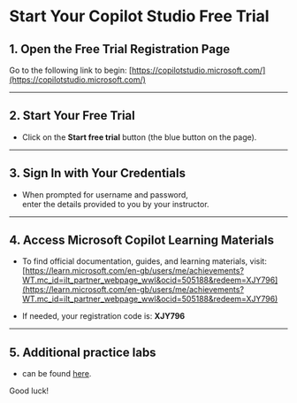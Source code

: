 # Start Your Copilot Studio Free Trial

## 1. Open the Free Trial Registration Page

Go to the following link to begin:
[https://copilotstudio.microsoft.com/](https://copilotstudio.microsoft.com/)

---

## 2. Start Your Free Trial

- Click on the **Start free trial** button (the blue button on the page).

---

## 3. Sign In with Your Credentials

- When prompted for username and password,  
  enter the details provided to you by your instructor.

---

## 4. Access Microsoft Copilot Learning Materials

- To find official documentation, guides, and learning materials, 
visit:
  [https://learn.microsoft.com/en-gb/users/me/achievements?WT.mc_id=ilt_partner_webpage_wwl&ocid=505188&redeem=XJY796](https://learn.microsoft.com/en-gb/users/me/achievements?WT.mc_id=ilt_partner_webpage_wwl&ocid=505188&redeem=XJY796)

- If needed, your registration code is: **XJY796**
---

## 5. Additional practice labs 
- can be found [here](https://docs.google.com/document/d/1-2cu57RB80MMHPtS2evH4FFFYk6iWQjD/edit?usp=sharing&ouid=118101673160668008233&rtpof=true&sd=true). 

Good luck!
